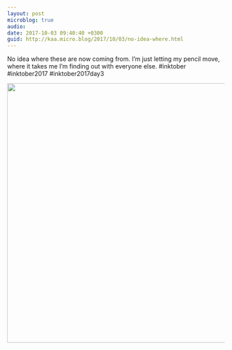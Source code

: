 ```yaml
---
layout: post
microblog: true
audio: 
date: 2017-10-03 09:40:40 +0300
guid: http://kaa.micro.blog/2017/10/03/no-idea-where.html
---
```

No idea where these are now coming from. I’m just letting my pencil move, where it takes me I’m finding out with everyone else. #inktober #inktober2017 #inktober2017day3

<img src="https://micro.kaa.bz/uploads/2018/2ed82374c1.jpg" width="600" height="600" />
